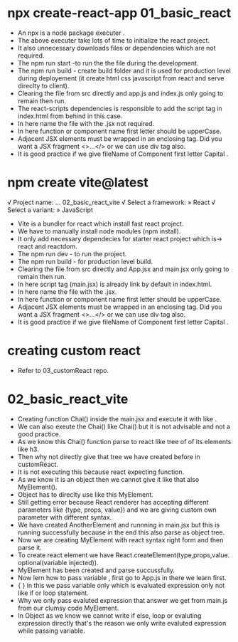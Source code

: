 # npx create-react-app 01_basic_react
- An npx is a node package executer .
- The above executer take lots of time to initialize the react project.
- It also unnecessary downloads files or dependencies which are not required.
- The npm run start -to run the the file during the development.
- The npm run build - create build folder and it is used for production level during deployement (it create html css javascript from react and serve direclty to client).
- Clearing the file from src directly and app.js and index.js only going to remain then run.
- The react-scripts dependencies is responsible to add the script tag in index.html from behind in this case.
- In here name the file with the .jsx not required.
- In here function or component name first letter should be upperCase.
- Adjacent JSX elements must be wrapped in an enclosing tag. Did you want a JSX fragment <>...</> or we can use div tag also.
- It is good practice if we give fileName of Component first letter Capital .

# npm create vite@latest
√ Project name: ... 02_basic_react_vite
√ Select a framework: » React
√ Select a variant: » JavaScript

- Vite is a bundler for react which install fast react project.
- We have to manually install node modules (npm install).
- It only add necessary dependecies for starter react project which is-> react and reactdom.
- The npm run dev - to run the project.
- The npm run build - for production level build.
- Clearing the file from src directly and App.jsx and main.jsx only going to remain then run.
- In here script tag (main.jsx) is already link by default in index.html.
- In here name the file with the .jsx.
- In here function or component name first letter should be upperCase.
- Adjacent JSX elements must be wrapped in an enclosing tag. Did you want a JSX fragment <>...</> or we can use div tag also.
- It is good practice if we give fileName of Component first letter Capital .

# creating custom react
- Refer to 03_customReact repo.

# 02_basic_react_vite
- Creating function Chai() inside the main.jsx and execute it with like <Chai/>.
- We can also exeute the Chai() like Chai() but it is not advisable and not a good practice.
- As we know this Chai() function parse to react like tree of of its elements like h3.
- Then why not directly give that tree we have created before in customReact.
- It is not executing this <MyElement/> because react expecting function.
- As we know it is an object then we cannot give it like that also MyElement().
- Object has to direclty use like this MyElement.
- Still getting error because React renderer has accepting different parameters like {type, props, value}) and we are giving custom own parameter with different syntax.
- We have created AnotherElement and runnning in main.jsx but this is running successfully because in the end this also parse as object tree.
- Now we are creating MyElement with react syntax right form and then parse it.
- To create react element we have React.createElement(type,props,value. optional(variable injected)).
- MyElement has been created and parse succussfully.
- Now lern how to pass variable , first go to App.js in there we learn first.
- { } in this we pass variable only which is evaluated expression only not like if or loop statement.
- Why we only pass evaluted expression that answer we get from main.js from our clumsy code MyElement.
- In Object as we know we cannot write if else, loop or evaluting expression directly that's the reason we only write evaluted expression while passing variable.


